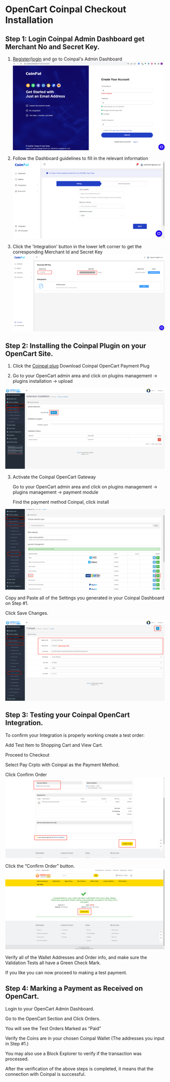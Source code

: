# OpenCart Coinpal Checkout Installation

## Step 1: Login Coinpal Admin Dashboard get Merchant No and Secret Key.
1. [Register](https://portal.coinpal.io/#/admin/register)/[login](https://portal.coinpal.io/#/admin/login) and go to Coinpal's Admin Dashboard 
![](./img/register.png)

2. Follow the Dashboard guidelines to fill in the relevant information
![](./img/kyb.png)
3. Click the 'Integration' button in the lower left corner to get the corresponding Merchant Id and Secret Key
![](./img/api-key.png)

## Step 2: Installing the Coinpal Plugin on your OpenCart Site.
1. Click the  [Coinpal plug](https://github.com/coinpal-io/plug_opencart/blob/master/coinpal.ocmod.zip)  Download Coinpal OpenCart Payment Plug

2. Go to your OpenCart admin area and click on plugins management -> plugins installation -> upload

![](./img/upload.png)

3. Activate the Coinpal OpenCart Gateway

    Go to your OpenCart admin area and click on plugins management -> plugins management -> payment module

    Find the payment method Coinpal, click install
    
![](./img/install.png)

Copy and Paste all of the Settings you generated in your Coinpal Dashboard on Step #1.

Click Save Changes.

![](./img/edit.png)


## Step 3: Testing your Coinpal OpenCart Integration.

To confirm your Integration is properly working create a test order:

Add Test Item to Shopping Cart and View Cart.

Proceed to Checkout

Select Pay Crpto with Coinpal as the Payment Method.

Click Confirm Order
![](./img/checkout.png)

Click the “Confirm Order” button.
![](./img/checkout2.png)

Verify all of the Wallet Addresses and Order info, and make sure the Validation Tests all have a Green Check Mark.

If you like you can now proceed to making a test payment.



## Step 4: Marking a Payment as Received on OpenCart.

Login to your OpenCart Admin Dashboard.

Go to the OpenCart Section and Click Orders.

You will see the Test Orders Marked as “Paid”

Verify the Coins are in your chosen Coinpal Wallet (The addresses you input in Step #1.)

You may also use a Block Explorer to verify if the transaction was processed.

After the verification of the above steps is completed, it means that the connection with Coinpal is successful.





